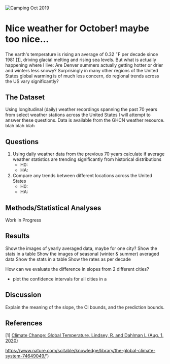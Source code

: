 ![Camping Oct 2019](Report_Images/Big_Meadows_RMNP_crop.png)

# Nice weather for October! maybe too nice...

The earth's temperature is rising an average of 0.32 $^\circ$F per decade since 1981 [[1]](#1), driving glacial melting and rising sea levels.  But what is actually happening where I live:  Are Denver summers actually getting hotter or drier and winters less snowy?  Surprisingly in many other regions of the United States global warming is of much less concern, do regional trends across the US vary significantly?

## The Dataset
Using longitudinal (daily) weather recordings spanning the past 70 years from select weather stations across the United States I will attempt to answer these questions.  Data is available from the GHCN weather resource.  blah blah blah

## Questions
1. Using daily weather data from the previous 70 years calculate if average weather statistics are trending significantly from historical distributions
    - H0:
    - HA:    
2. Compare any trends between different locations across the United States
    - H0:
    - HA:
## Methods/Statistical Analyses
Work in Progress

## Results
Show the images of yearly averaged data, maybe for one city?
Show the stats in a table
Show the images of seasonal (winter & summer) averaged data
Show the stats in a table
Show the rates as per decade

How can we evaluate the difference in slopes from 2 different cities?
- plot the confidence intervals for all cities in a 

## Discussion
Explain the meaning of the slope, the CI bounds, and the prediction bounds. 





## References
<a id="1">[1]</a> 
[Climate Change: Global Temperature, Lindsey, R. and Dahlman L (Aug. 1, 2020)]('https://www.climate.gov/news-features/understanding-climate/climate-change-global-temperature)

https://www.nature.com/scitable/knowledge/library/the-global-climate-system-74649049/')

